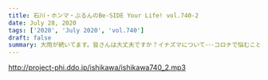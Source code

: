 ```yaml
---
title: 石川・ホンマ・ぶるんのBe-SIDE Your Life! vol.740-2
date: July 28, 2020
tags: ['2020', 'July 2020', 'vol.740']
draft: false
summary: 大雨が続いてます。皆さんは大丈夫ですか？イナズマについて･･･コロナで悩むことは多いです･･･
---
```


http://project-phi.ddo.jp/ishikawa/ishikawa740_2.mp3